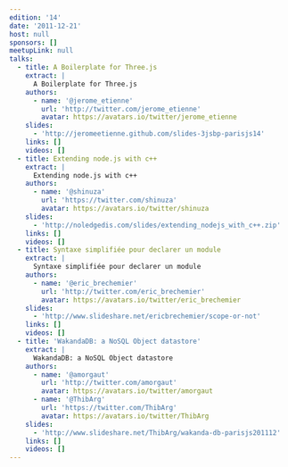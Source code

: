 ```yaml
---
edition: '14'
date: '2011-12-21'
host: null
sponsors: []
meetupLink: null
talks:
  - title: A Boilerplate for Three.js
    extract: |
      A Boilerplate for Three.js
    authors:
      - name: '@jerome_etienne'
        url: 'http://twitter.com/jerome_etienne'
        avatar: https://avatars.io/twitter/jerome_etienne
    slides:
      - 'http://jeromeetienne.github.com/slides-3jsbp-parisjs14'
    links: []
    videos: []
  - title: Extending node.js with c++
    extract: |
      Extending node.js with c++
    authors:
      - name: '@shinuza'
        url: 'https://twitter.com/shinuza'
        avatar: https://avatars.io/twitter/shinuza
    slides:
      - 'http://noledgedis.com/slides/extending_nodejs_with_c++.zip'
    links: []
    videos: []
  - title: Syntaxe simplifiée pour declarer un module
    extract: |
      Syntaxe simplifiée pour declarer un module
    authors:
      - name: '@eric_brechemier'
        url: 'http://twitter.com/eric_brechemier'
        avatar: https://avatars.io/twitter/eric_brechemier
    slides:
      - 'http://www.slideshare.net/ericbrechemier/scope-or-not'
    links: []
    videos: []
  - title: 'WakandaDB: a NoSQL Object datastore'
    extract: |
      WakandaDB: a NoSQL Object datastore
    authors:
      - name: '@amorgaut'
        url: 'http://twitter.com/amorgaut'
        avatar: https://avatars.io/twitter/amorgaut
      - name: '@ThibArg'
        url: 'https://twitter.com/ThibArg'
        avatar: https://avatars.io/twitter/ThibArg
    slides:
      - 'http://www.slideshare.net/ThibArg/wakanda-db-parisjs201112'
    links: []
    videos: []
---
```

